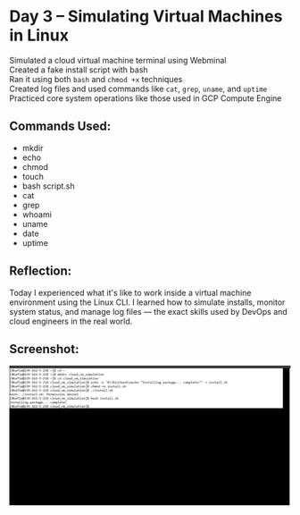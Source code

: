 # Day 3 – Simulating Virtual Machines in Linux

Simulated a cloud virtual machine terminal using Webminal  
Created a fake install script with bash  
Ran it using both `bash` and `chmod +x` techniques  
Created log files and used commands like `cat`, `grep`, `uname`, and `uptime`  
Practiced core system operations like those used in GCP Compute Engine

## Commands Used:
- mkdir
- echo
- chmod
- touch
- bash script.sh
- cat
- grep
- whoami
- uname
- date
- uptime

## Reflection:
Today I experienced what it's like to work inside a virtual machine environment using the Linux CLI. I learned how to simulate installs, monitor system status, and manage log files — the exact skills used by DevOps and cloud engineers in the real world.

## Screenshot:
![VM Simulation](./day3-simulation-screenshot.png)


